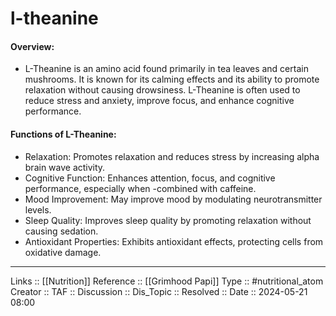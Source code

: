 # l-theanine

#### Overview:
- L-Theanine is an amino acid found primarily in tea leaves and certain mushrooms. It is known for its calming effects and its ability to promote relaxation without causing drowsiness. L-Theanine is often used to reduce stress and anxiety, improve focus, and enhance cognitive performance.
#### Functions of L-Theanine:
- Relaxation: Promotes relaxation and reduces stress by increasing alpha brain wave activity.
- Cognitive Function: Enhances attention, focus, and cognitive performance, especially when -combined with caffeine.
- Mood Improvement: May improve mood by modulating neurotransmitter levels.
- Sleep Quality: Improves sleep quality by promoting relaxation without causing sedation.
- Antioxidant Properties: Exhibits antioxidant effects, protecting cells from oxidative damage.
---
Links :: [[Nutrition]]
Reference :: [[Grimhood Papi]]
Type :: #nutritional_atom
Creator ::
TAF ::
Discussion ::
Dis_Topic :: 
Resolved ::
Date :: 2024-05-21 08:00
